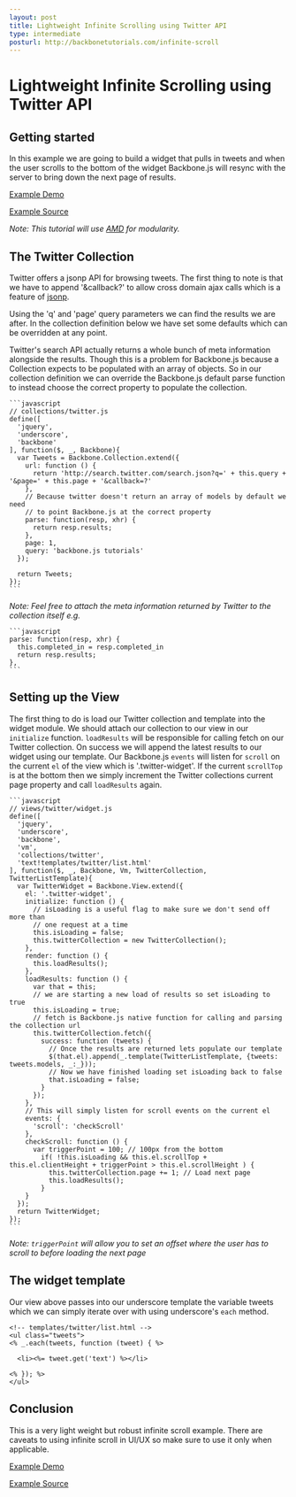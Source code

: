 ```yaml
---
layout: post
title: Lightweight Infinite Scrolling using Twitter API
type: intermediate
posturl: http://backbonetutorials.com/infinite-scroll
---
```


# Lightweight Infinite Scrolling using Twitter API


## Getting started

In this example we are going to build a widget that pulls in tweets and when the user scrolls to the bottom of the widget Backbone.js will resync with the server to bring down the next page of results.

[Example Demo](http://backbonetutorials.com/examples/infinite-scroll/)

[Example Source](https://github.com/thomasdavis/backbonetutorials/tree/gh-pages/examples/infinite-scroll)

_Note: This tutorial will use [AMD](http://backbonetutorials.com/organizing-backbone-using-modules) for modularity._

## The Twitter Collection

Twitter offers a jsonp API for browsing tweets.  The first thing to note is that we have to append '&callback?' to allow cross domain ajax calls which is a feature of [jsonp](http://en.wikipedia.org/wiki/JSONP).

Using the 'q' and 'page' query parameters we can find the results we are after.  In the collection definition below we have set some defaults which can be overridden at any point.

Twitter's search API actually returns a whole bunch of meta information alongside the results.  Though this is a problem for Backbone.js because a Collection expects to be populated with an array of objects. So in our collection definition we can override the Backbone.js default parse function to instead choose the correct property to populate the collection.  
  
    ```javascript
    // collections/twitter.js
    define([
      'jquery',
      'underscore',
      'backbone'
    ], function($, _, Backbone){
      var Tweets = Backbone.Collection.extend({
        url: function () {
          return 'http://search.twitter.com/search.json?q=' + this.query + '&page=' + this.page + '&callback=?'
        },
        // Because twitter doesn't return an array of models by default we need
        // to point Backbone.js at the correct property
        parse: function(resp, xhr) {
          return resp.results;
        },
        page: 1,
        query: 'backbone.js tutorials'
      });

      return Tweets;
    });
    ```

    
_Note: Feel free to attach the meta information returned by Twitter to the collection itself e.g._
    
    ```javascript
    parse: function(resp, xhr) {
      this.completed_in = resp.completed_in
      return resp.results;
    },
    ```
## Setting up the View

The first thing to do is load our Twitter collection and template into the widget module. We should attach our collection to our view in our `initialize` function. `loadResults` will be responsible for calling fetch on our Twitter collection. On success we will append the latest results to our widget using our template. Our Backbone.js `events` will listen for `scroll` on the current `el` of the view which is '.twitter-widget'. If the current `scrollTop` is at the bottom then we simply increment the Twitter collections current page property and call `loadResults` again.
  
    ```javascript
    // views/twitter/widget.js
    define([
      'jquery',
      'underscore',
      'backbone',
      'vm',
      'collections/twitter',
      'text!templates/twitter/list.html'
    ], function($, _, Backbone, Vm, TwitterCollection, TwitterListTemplate){
      var TwitterWidget = Backbone.View.extend({
        el: '.twitter-widget',
        initialize: function () {
          // isLoading is a useful flag to make sure we don't send off more than
          // one request at a time
          this.isLoading = false;
          this.twitterCollection = new TwitterCollection();
        },
        render: function () {
          this.loadResults();
        },
        loadResults: function () {
          var that = this;
          // we are starting a new load of results so set isLoading to true
          this.isLoading = true;
          // fetch is Backbone.js native function for calling and parsing the collection url
          this.twitterCollection.fetch({ 
            success: function (tweets) {
              // Once the results are returned lets populate our template
              $(that.el).append(_.template(TwitterListTemplate, {tweets: tweets.models, _:_}));
              // Now we have finished loading set isLoading back to false
              that.isLoading = false;
            }
          });      
        },
        // This will simply listen for scroll events on the current el
        events: {
          'scroll': 'checkScroll'
        },
        checkScroll: function () {
          var triggerPoint = 100; // 100px from the bottom
            if( !this.isLoading && this.el.scrollTop + this.el.clientHeight + triggerPoint > this.el.scrollHeight ) {
              this.twitterCollection.page += 1; // Load next page
              this.loadResults();
            }
        }
      });
      return TwitterWidget;
    });
    ```
_Note: `triggerPoint` will allow you to set an offset where the user has to scroll to before loading the next page_

## The widget template

Our view above passes into our underscore template the variable tweets which we can simply iterate over with using underscore's `each` method.

    <!-- templates/twitter/list.html -->
    <ul class="tweets">
    <% _.each(tweets, function (tweet) { %>

      <li><%= tweet.get('text') %></li> 

    <% }); %>
    </ul>

## Conclusion

This is a very light weight but robust infinite scroll example. There are caveats to using infinite scroll in UI/UX so make sure to use it only when applicable.

[Example Demo](http://backbonetutorials.com/examples/infinite-scroll/)

[Example Source](https://github.com/thomasdavis/backbonetutorials/tree/gh-pages/examples/infinite-scroll)
